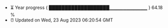 - ⏳ Year progress { ███████████████████▁▁▁▁▁▁▁▁▁▁▁ } 64.18 %
- ⏰ Updated on Wed, 23 Aug 2023 06:20:54 GMT

